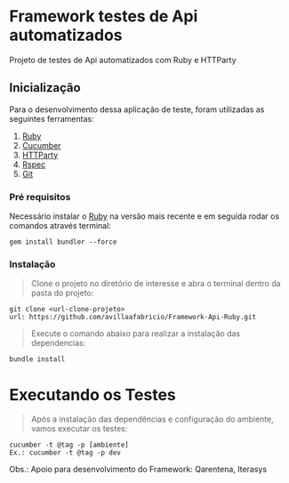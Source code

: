 # Framework testes de Api automatizados 
Projeto de testes de Api automatizados com Ruby e HTTParty



## Inicialização
Para o desenvolvimento dessa aplicação de teste, foram utilizadas as seguintes ferramentas:
1.  [Ruby](https://rubyinstaller.org/)
2.	[Cucumber](https://cucumber.io/)
3.  [HTTParty](https://rubygems.org/gems/httparty/)
4.	[Rspec](https://github.com/rspec/rspec)
5.  [Git](https://git-scm.com/download/win)

### Pré requisitos
Necessário instalar o [Ruby](https://rubyinstaller.org/) na versão mais recente e em seguida rodar os comandos através terminal:

```
gem install bundler --force
```

### Instalação
>Clone o projeto no diretório de interesse e abra o terminal dentro da pasta do projeto:
```
git clone <url-clone-projeto>
url: https://github.com/avillaafabricio/Framework-Api-Ruby.git
```
>Execute o comando abaixo para realizar a instalação das dependencias:
```
bundle install
```

# Executando os Testes
>Após a instalação das dependências e configuração do ambiente, vamos executar os testes:
```
cucumber -t @tag -p [ambiente]
Ex.: cucumber -t @tag -p dev
```


Obs.: Apoio para desenvolvimento do Framework: Qarentena, Iterasys